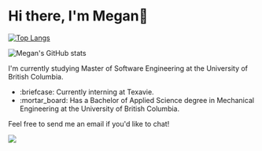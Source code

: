 <h1>Hi there, I'm Megan👋</h1>

[![Top Langs](https://github-readme-stats.vercel.app/api/top-langs/?username=meganm38&layout=compact)](https://github.com/anuraghazra/github-readme-stats)

![Megan's GitHub stats](https://github-readme-stats.vercel.app/api?username=meganm38&count_private=true)
<br>
<p>I'm currently studying Master of Software Engineering at the University of British Columbia.</p>
<ul>
  <li>:briefcase: Currently interning at Texavie.</li>
  <li>:mortar_board: Has a Bachelor of Applied Science degree in Mechanical Engineering at the University of British Columbia.</li>
</ul>
<p>Feel free to send me an email if you'd like to chat!<p>
<a href="mailto:menghanma@gmail.com"><img src="https://img.shields.io/badge/Gmail-D14836?style=for-the-badge&logo=gmail&logoColor=white"></a>

 

  <!--
- 🔭 I’m currently working on ...
- 🌱 I’m currently learning ...
- 👯 I’m looking to collaborate on ...
- 🤔 I’m looking for help with ...
- 💬 Ask me about ...
- 📫 How to reach me: ...
- 😄 Pronouns: ...
- ⚡ Fun fact: ...
-->
